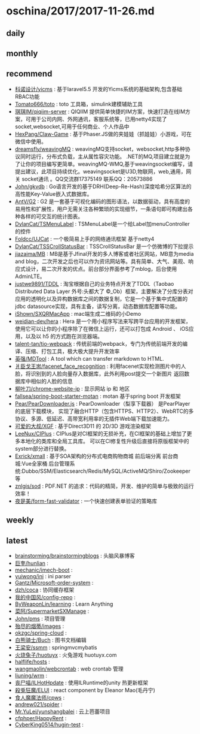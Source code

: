 # oschina/2017/2017-11-26.md



## daily



## monthly



## recommend

- [科诺设计/yicms](http://git.oschina.net/yicms_kenuo/yicms) : 基于laravel5.5 开发的Yicms系统的基础架构,包含基础RBAC功能
- [Tomato666/toto](http://git.oschina.net/qq353838430/toto) : toto 工具箱，simulink建模辅助工具
- [琪琪IM/qiqiim-server](http://git.oschina.net/qiqiim/qiqiim-server) : QIQIIM 提供简单快捷的IM方案，快速打造在线IM方案，可用于公司内网、外网通讯，客服系统等，已用netty4实现了socket,websocket,可用于任何商业、个人作品中
- [HexPang/Claw-Game](http://git.oschina.net/hexpang/claw-game) : 基于Phaser.JS做的夹娃娃（抓娃娃）小游戏，可在微信中使用。
- [dreamsfly/weavingMQ](http://git.oschina.net/dreamsfly900/WMQ) : weavingMQ支持socket，websocket,http多种协议同时运行，分布式负载，主从属性容灾功能。 .NET的MQ,项目建立就是为了让你的项目编写更简单。weavingMQ-WMQ,基于weavingsocket编写，请提出建议，此项目持续优化。weavingsocket是U3D,物联网，web,通用，网关 socket通讯 。QQ交流群17375149 联系QQ：20573886
- [John/gkvdb](http://git.oschina.net/johng/gkvdb) : Go语言开发的基于DRH(Deep-Re-Hash)深度哈希分区算法的高性能Key-Value嵌入式数据库。
- [AntV/G2](http://git.oschina.net/antvis/g2) : G2 是一套基于可视化编码的图形语法，以数据驱动，具有高度的易用性和扩展性，用户无需关注各种繁琐的实现细节，一条语句即可构建出各种各样的可交互的统计图表。
- [DylanCat/TSMenuLabel](http://git.oschina.net/tsnumidc/TSMenuLabel) : TSMenuLabel是一个给Label加menuController的控件
- [Foldcc/UJCat](http://git.oschina.net/Foldcc/UJCat) : 一个极简易上手的网络通讯框架 基于netty4
- [DylanCat/TSSCrollStatusBar](http://git.oschina.net/tsnumidc/TSSCrollStatusBar) : TSSCrollStatusBar 是一个仿微博的下拉提示
- [jiazaima/MB](http://git.oschina.net/jishuzhai/MB) : MB是基于Jfinal开发的多人博客或者社区网站，MB意为media and blog，二次开发之后也可以作为资讯网站等。具有简单、大气、美观、响应式设计，易二次开发的优点。前台部分界面参考了mblog，后台使用AdminLTE。
- [justwe9891/TDDL](http://git.oschina.net/justwe9891/TDDL) : 淘宝根据自己的业务特点开发了TDDL（Taobao Distributed Data Layer 外号:头都大了 ©_Ob）框架，主要解决了分库分表对应用的透明化以及异构数据库之间的数据复制，它是一个基于集中式配置的 jdbc datasource实现，具有主备，读写分离，动态数据库配置等功能。
- [iShown/SXQRMacApp](http://git.oschina.net/iShown/SXQRMacApp) : mac端生成二维码的小Demo
- [weidian-dev/hera](http://git.oschina.net/weidian-inc/hera) : Hera 是一个用小程序写法来写跨平台应用的开发框架，使用它可以让你的小程序除了在微信上运行，还可以打包成 Android 、 iOS应用，以及以 h5 的方式跑在浏览器端。
- [talent-tan/tio-webpack](http://git.oschina.net/tywo45/tio-webpack) : 传统前端的webpack，专门为传统前端开发的编译、压缩、打包工具，极大极大提升开发效率
- [英强/MDTool](http://git.oschina.net/cevin15/MDTool) : A tool which can transfer markdown to HTML.
- [爿臣戈王耑/facenet_face_recognition](http://git.oschina.net/PanChenGeWang/facenet_face_regonistant) : 利用facenet实现检测图片中的人脸，将识别到的人脸向量存入数据库，此外利用post提交一个新图片 返回数据库中相似的人脸的信息
- [柳叶刀/chrome-website-ip](http://git.oschina.net/chromeplug/chrome-website-ip) : 显示网站 ip 和 地区
- [fallsea/spring-boot-starter-motan](http://git.oschina.net/fallsea/spring-boot-starter-motan) : motan 基于spring boot 开发框架
- [Pear/PearDownloader.js](http://git.oschina.net/PearInc/PearDownloader.js) : PearDownloader（梨享下载器） 是PearPlayer的底层下载模块， 实现了融合HTTP（包含HTTPS、HTTP2）、WebRTC的多协议、多源、低延迟、高带宽利用率的无插件Web端下载加速能力。
- [可爱的大叔/XGF](http://git.oschina.net/kadds/XGF) : 基于Direct3D11 的 2D/3D 游戏渲染框架
- [LeeNux/CIPlus](http://git.oschina.net/leenux/CIPlus) : CIPlus是对CI框架的无损补充，在CI框架的基础上增加了更多本地化的类库和全局工具库。 可以在CI修复性升级后直接将原版框架中的system部分进行替换。
- [Exrick/xmall](http://git.oschina.net/Exrick/xmall) : 基于SOA架构的分布式电商购物商城 前后端分离 前台商城:Vue全家桶 后台管理系统:Dubbo/SSM/Elasticsearch/Redis/MySQL/ActiveMQ/Shiro/Zookeeper等
- [znlgis/sod](http://git.oschina.net/znlgis/sod) : PDF.NET 的追求：代码的精简，开发、维护的简单与极致的运行效率！
- [夜是美/form-fast-validator](http://git.oschina.net/ntbl/form-fast-validator) : 一个快速创建表单验证的策略库


## weekly



## latest

- [brainstorming/brainstormingblogs](http://git.oschina.net/brainstorming/brainstormingblogs) : 头脑风暴博客
- [巨奎/hunlian](http://git.oschina.net/Bruce_J/hunlian) : 
- [mechanic/imech-boot](http://git.oschina.net/mechanic/imech-boot) : 
- [yuiwong/ini](http://git.oschina.net/yuiwong/ini) : ini parser
- [Gantz/Microsoft-order-system](http://git.oschina.net/Gantz/Microsoft-order-system) : 
- [dzh/coca](http://git.oschina.net/dzh/coca) : 协同缓存框架
- [我的中国风/config-repo](http://git.oschina.net/WoDeZhongGuoFeng/config-repo) : 
- [ByWeaponLin/learning](http://git.oschina.net/weaponlin/learning) : Learn Anything
- [菜阿/SupermarketSXManage](http://git.oschina.net/Family_CaiA/SupermarketSXManage) : 
- [John/pms](http://git.oschina.net/zhaojp/pms) : 项目管理
- [殆尽的烟蒂/images](http://git.oschina.net/Bobleele/images) : 
- [okzgc/spring-cloud](http://git.oschina.net/okzgc/spring-cloud) : 
- [白熊骑士/Buch](http://git.oschina.net/silver_47/Buch) : 图书文档编辑
- [王梁安/ssmm](http://git.oschina.net/ange793/ssmm) : springmvcmybatis
- [火烧兔子/huotuyx](http://git.oschina.net/huotu/huotuyx) : 火兔游戏 huotuyx.com
- [halflife/hosts](http://git.oschina.net/halflife/hosts) : 
- [wangmaolin/webcrontab](http://git.oschina.net/D_Again/webcrontab) : web crontab 管理
- [liuning/wrm](http://git.oschina.net/Ad578596226/wrm) : 
- [丧尸喵/ILHotHpdate](http://git.oschina.net/ccabba/ILHotHpdate) : 使用ILRuntime的unity 热更新框架
- [殺兎狂魔/ELUI](http://git.oschina.net/EleanorM/elui) : react component by Eleanor Mao(毛丹宁)
- [食人魔魔法师/cpws](http://git.oschina.net/null_419_2402/cpws) : 
- [andrew021/spider](http://git.oschina.net/ajmd021/spider) : 
- [Mr.YuLei/yunshangbalei](http://git.oschina.net/Mr_YuLei/yunshangbalei) : 云上芭蕾项目
- [cfphper/HappyRent](http://git.oschina.net/cfphper/hzk) : 
- [CyberKing0514/hugin-test](http://git.oschina.net/CyberKing0514/hugin-test) : 